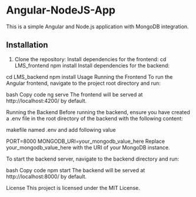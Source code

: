 # Angular-NodeJS-App

This is a simple Angular and Node.js application with MongoDB integration.

## Installation

1. Clone the repository:
Install dependencies for the frontend:
cd LMS_frontend
npm install
Install dependencies for the backend:

cd LMS_backend
npm install
Usage
Running the Frontend
To run the Angular frontend, navigate to the project root directory and run:

bash
Copy code
ng serve
The frontend will be served at http://localhost:4200/ by default.

Running the Backend
Before running the backend, ensure you have created a .env file in the root directory of the backend with the following content:

makefile named .env and add following value

PORT=8000
MONGODB_URI=your_mongodb_value_here
Replace your_mongodb_value_here with the URI of your MongoDB instance.

To start the backend server, navigate to the backend directory and run:

bash
Copy code
npm start
The backend will be served at http://localhost:8000/ by default.


License
This project is licensed under the MIT License.
